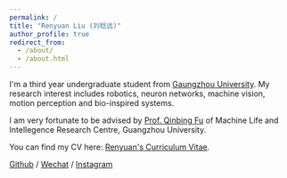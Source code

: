 ```yaml
---
permalink: /
title: "Renyuan Liu (刘稔远)"
author_profile: true
redirect_from: 
  - /about/
  - /about.html
---
```


I'm a third year undergraduate student from [Gaungzhou University](https://www.gzhu.edu.cn/xxgk/xxjj.htm). My research interest includes robotics, neuron networks, machine vision, motion perception and bio-inspired systems.

I am very fortunate to be advised by [Prof. Qinbing Fu](https://scholar.google.com/citations?hl=zh-CN&user=YIte1M8AAAAJ) of Machine Life and Intellegence Research Centre, Guangzhou University. 

You can find my CV here: [Renyuan's Curriculum Vitae](../assets/CV_RenyuanLiu.pdf).

[Github](https://github.com/Ryannnice) / [Wechat](../images/WeChat.png) / [Instagram](https://www.instagram.com/ren_yvan/)

